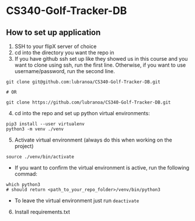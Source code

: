 # CS340-Golf-Tracker-DB
## How to set up application
1. SSH to your flipX server of choice
2. cd into the directory you want the repo in
3. If you have github ssh set up like they showed us in this course and you want to clone using ssh, run the first line. Otherwise, if you want to use username/password, run the second line.

```
git clone git@github.com:lubranoa/CS340-Golf-Tracker-DB.git

# OR

git clone https://github.com/lubranoa/CS340-Golf-Tracker-DB.git
```

4. cd into the repo and set up python virtual environments:
```
pip3 install --user virtualenv
python3 -m venv ./venv
```
5. Activate virtual environment (always do this when working on the project)
```
source ./venv/bin/activate
```
- If you want to confirm the virtual environment is active, run the following commad:
```
which python3
# should return <path_to_your_repo_folder>/venv/bin/python3
```
- To leave the virtual environment just run ```deactivate```
6. Install requirements.txt
